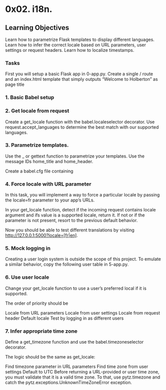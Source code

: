 # 0x02. i18n.
## Learning Objectives
Learn how to parametrize Flask templates to display different languages.
Learn how to infer the correct locale based on URL parameters, user settings or request headers.
Learn how to localize timestamps.
### Tasks
First you will setup a basic Flask app in 0-app.py. Create a single / route and an index.html template that simply outputs “Welcome to Holberton” as page title
### 1. Basic Babel setup
### 2. Get locale from request
Create a get_locale function with the babel.localeselector decorator. Use request.accept_languages to determine the best match with our supported languages.
### 3. Parametrize templates.
Use the _ or gettext function to parametrize your templates. Use the message IDs home_title and home_header.

Create a babel.cfg file containing
### 4. Force locale with URL parameter
In this task, you will implement a way to force a particular locale by passing the locale=fr parameter to your app’s URLs.

In your get_locale function, detect if the incoming request contains locale argument and ifs value is a supported locale, return it. If not or if the parameter is not present, resort to the previous default behavior.

Now you should be able to test different translations by visiting http://127.0.0.1:5000?locale=[fr|en].
### 5. Mock logging in
Creating a user login system is outside the scope of this project. To emulate a similar behavior, copy the following user table in 5-app.py.
### 6. Use user locale
Change your get_locale function to use a user’s preferred local if it is supported.

The order of priority should be

Locale from URL parameters
Locale from user settings
Locale from request header
Default locale
Test by logging in as different users
### 7. Infer appropriate time zone
Define a get_timezone function and use the babel.timezoneselector decorator.

The logic should be the same as get_locale:

Find timezone parameter in URL parameters
Find time zone from user settings
Default to UTC
Before returning a URL-provided or user time zone, you must validate that it is a valid time zone. To that, use pytz.timezone and catch the pytz.exceptions.UnknownTimeZoneError exception.
